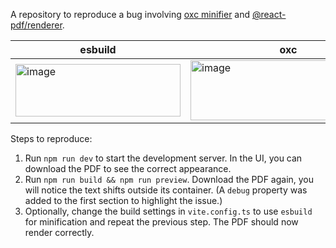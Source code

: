 A repository to reproduce a bug involving [oxc minifier](https://github.com/oxc-project/oxc#-minifier) and [@react-pdf/renderer](https://github.com/diegomura/react-pdf).

| esbuild | oxc |
|--------|--------|
| <img width="264" height="84" alt="image" src="https://github.com/user-attachments/assets/3815bb3e-8323-4008-9531-57badf06a77e" /> | <img width="313" height="96" alt="image" src="https://github.com/user-attachments/assets/b71ed218-b092-4325-aa15-c84db87ccabc" /> |

Steps to reproduce:

1. Run `npm run dev` to start the development server. In the UI, you can download the PDF to see the correct appearance.
2. Run `npm run build && npm run preview`. Download the PDF again, you will notice the text shifts outside its container. (A `debug` property was added to the first section to highlight the issue.)
3. Optionally, change the build settings in `vite.config.ts` to use `esbuild` for minification and repeat the previous step. The PDF should now render correctly.

